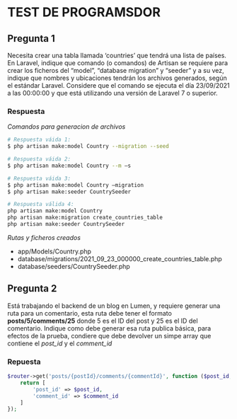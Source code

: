 # TEST DE PROGRAMSDOR

## Pregunta 1
Necesita crear una tabla llamada ‘countries’ que tendrá una lista de países. En Laravel, indique que comando (o comandos) de Artisan se requiere para crear los ficheros del “model”, “database migration” y “seeder” y a su vez, indique que nombres y ubicaciones tendrán los archivos generados, según el estándar Laravel. Considere que el comando se ejecuta el día 23/09/2021 a las 00:00:00 y que está utilizando una versión de Laravel 7 o superior.

### Respuesta
*Comandos para generacion de archivos*
``` bash
# Respuesta váida 1:
$ php artisan make:model Country --migration --seed

# Respuesta váida 2:
$ php artisan make:model Country --m –s

# Respuesta váida 3:
$ php artisan make:model Country –migration
$ php artisan make:seeder CountrySeeder

# Respuesta válida 4:
php artisan make:model Country
php artisan make:migration create_countries_table
php artisan make:seeder CountrySeeder
```
*Rutas y ficheros creados*
* app/Models/Country.php
* database/migrations/2021_09_23_000000_create_countries_table.php
* database/seeders/CountrySeeder.php

## Pregunta 2
Está trabajando el backend de un blog en Lumen, y requiere generar una ruta para un comentario, esta ruta debe tener el formato **posts/5/comments/25** donde 5 es el ID del post y 25 es el ID del comentario. Indique como debe generar esa ruta publica básica, para efectos de la prueba, condiere que debe devolver un simpe array que contiene el *post_id* y el *comment_id*
### Repuesta
``` php
$router->get('posts/{postId}/comments/{commentId}', function ($post_id, $comment_id) {
    return [
        'post_id' => $post_id,
        'comment_id' => $comment_id
    ]
});
```